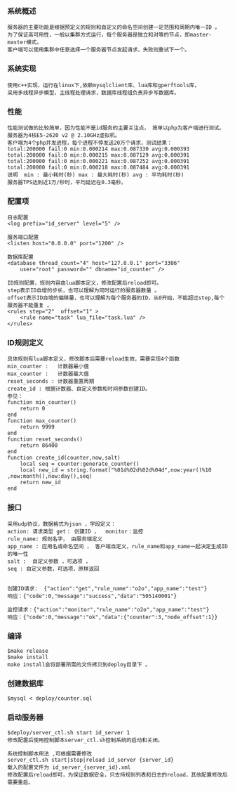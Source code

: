 
### 系统概述 
    服务器的主要功能是根据预定义的规则和自定义的命名空间创建一定范围和周期内唯一ID 。 
    为了保证高可用性，一般以集群方式运行，每个服务器是独立和对等的节点，即master-master模式。
    客户端可以使用集群中任意选择一个服务器节点发起请求，失败则重试下一个。

### 系统实现 
    使用c++实现，运行在linux下,依赖mysqlclient库、lua库和gperftools库，
    采用多线程异步模型，主线程处理请求，数据库线程组负责异步写数据库。
   
### 性能
    性能测试做的比较简单，因为性能不是id服务的主要关注点， 简单以php为客户端进行测试。
    服务器为4核E5-2620 v2 @ 2.10GHz虚拟机。
    客户端为4个php并发进程，每个进程不停发送20万个请求，测试结果：
    total:200000 fail:0 min:0.000214 max:0.087330 avg:0.000393
    total:200000 fail:0 min:0.000215 max:0.087129 avg:0.000391
    total:200000 fail:0 min:0.000221 max:0.087252 avg:0.000391
    total:200000 fail:0 min:0.000218 max:0.087484 avg:0.000391
    说明  min : 最小耗时(秒) max : 最大耗时(秒) avg : 平均耗时(秒)
    服务器TPS达到近1万/秒时，平均延迟在0.3毫秒。

### 配置项 
    日志配置 
    <log prefix="id_server" level="5" />

    服务端口配置
    <listen host="0.0.0.0" port="1200" />

    数据库配置
    <database thread_count="4" host="127.0.0.1" port="3306" 
        user="root" password="" dbname="id_counter" /> 

    ID规则配置，规则内容由lua脚本定义，修改配置后reload即可。 
    step表示ID自增的步长，也可以理解为同时运行的服务器数量 。 
    offset表示ID自增的偏移量，也可以理解为每个服务器的ID，从0开始，不能超过step,每个服务器不能重复 。
    <rules step="2"  offset="1" >
        <rule name="task" lua_file="task.lua" />
    </rules>

### ID规则定义 
    具体规则有lua脚本定义，修改脚本后需要reload生效，需要实现4个函数
    min_counter :   计数器最小值
    max_counter :   计数器最大值
    reset_seconds : 计数器重置周期
    create_id : 根据计数器、自定义参数和时间参数创建ID。
    参见：
    function min_counter()
        return 0
    end
    function max_counter()
        return 9999
    end
    function reset_seconds()
        return 86400
    end
    function create_id(counter,now,salt)
        local seq = counter:generate_counter()
        local new_id = string.format("%01d%02d%02d%04d",now:year()%10 ,now:month(),now:day(),seq)
        return new_id
    end

### 接口 
    采用udp协议，数据格式为json ，字段定义：
    action: 请求类型 get： 创建ID ，  monitor：监控
    rule_name: 规则名字， 由服务端定义
    app_name : 应用名或命名空间 ， 客户端自定义，rule_name和app_name一起决定生成ID的唯一性
    salt :  自定义参数 ，可选项 ， 
    seq : 自定义参数，可选项，原样返回
  
  
    创建ID请求:  {"action":"get","rule_name":"o2o","app_name":"test"}  
    响应：{"code":0,"message":"success","data":"505140001"}
    
    监控请求：{"action":"monitor","rule_name":"o2o","app_name":"test"}   
    响应：{"code":0,"message":"ok","data":{"counter":3,"node_offset":1}}

### 编译
    $make release
    $make install 
    make install会将部署所需的文件拷贝到deploy目录下 。

### 创建数据库
    $mysql < deploy/counter.sql

### 启动服务器
    $deploy/server_ctl.sh start id_server 1
    修改配置后使用控制脚本server_ctl.sh控制系统的启动和关闭。

    系统控制脚本用法 ,可根据需要修改
    server_ctl.sh start|stop|reload id_server {server_id}
    载入的配置文件为 id_server_{server_id}.xml
    修改配置后reload即可，为保证数据安全，只支持规则列表和日志的reload，其他配置修改后需要重启。

